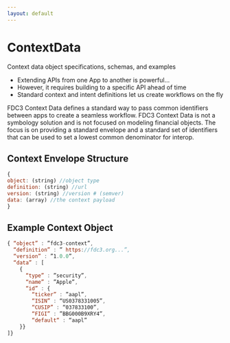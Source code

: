 ```yaml
---
layout: default
---
```


# ContextData
Context data object specifications, schemas, and examples

* Extending APIs from one App to another is powerful...
* However, it requires building to a specific API ahead of time
* Standard context and intent definitions let us create workflows on the fly

FDC3 Context Data defines a standard way to pass common identifiers between apps to create a seamless workflow.  FDC3 Context Data is not a symbology solution and is not focused on modeling financial objects.  The focus is on providing a standard envelope and a standard set of identifiers that can be used to set a lowest common denominator for interop.

## Context Envelope Structure
```javascript
{
object: (string) //object type
definition: (string) //url
version: (string) //version # (semver)
data: (array) //the context payload
}
```
## Example Context Object
```javascript
{ “object” : ”fdc3-context”,
  “definition” : ” https://fdc3.org...”,
  “version” : ”1.0.0”,
  “data” : [ 
    { 
      “type” : ”security”,
      “name” : ”Apple”,
      “id” : {
        “ticker” : ”aapl”,
        “ISIN” : “US0378331005”,
        “CUSIP” : “037833100”,
        “FIGI” : ”BBG000B9XRY4”,
        “default“ : “aapl”
    }}
]}
```
